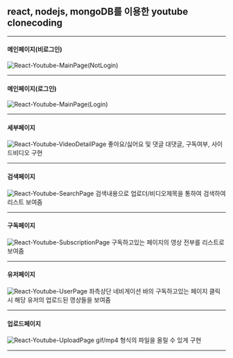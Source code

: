 <h2>react, nodejs, mongoDB를 이용한 youtube clonecoding</h2>
<hr/>

#### 메인페이지(비로그인)
![React-Youtube-MainPage(NotLogin)](https://user-images.githubusercontent.com/74160659/114137130-b4804e00-9946-11eb-81ab-0556e70fe97a.PNG)
<hr/>

#### 메인페이지(로그인)
![React-Youtube-MainPage(Login)](https://user-images.githubusercontent.com/74160659/114137166-bf3ae300-9946-11eb-8d56-9b7fafe9e7c9.PNG)
<hr/>

#### 세부페이지
![React-Youtube-VideoDetailPage](https://user-images.githubusercontent.com/74160659/114137200-c9f57800-9946-11eb-903b-32720afc2152.PNG)
좋아요/싫어요 및 댓글 대댓글, 구독여부, 사이드비디오 구현
<hr/>

#### 검색페이지
![React-Youtube-SearchPage](https://user-images.githubusercontent.com/74160659/114137224-d5e13a00-9946-11eb-843d-8d84991ad263.PNG)
검색내용으로 업로더/비디오제목을 통하여 검색하여 리스트 보여줌
<hr/>

#### 구독페이지
![React-Youtube-SubscriptionPage](https://user-images.githubusercontent.com/74160659/114137302-f14c4500-9946-11eb-80a4-cb0c91836e06.PNG)
구독하고있는 페이지의 영상 전부를 리스트로 보여줌
<hr/>

#### 유저페이지
![React-Youtube-UserPage](https://user-images.githubusercontent.com/74160659/114137389-1476f480-9947-11eb-91ca-add03bc875ef.PNG)
좌측상단 네비게이션 바의 구독하고있는 페이지 클릭 시 해당 유저의 업로드된 영상들을 보여줌
<hr/>

#### 업로드페이지
![React-Youtube-UploadPage](https://user-images.githubusercontent.com/74160659/114137466-3bcdc180-9947-11eb-9d79-123167054a59.PNG)
gif/mp4 형식의 파일을 올릴 수 있게 구현
<hr/>
